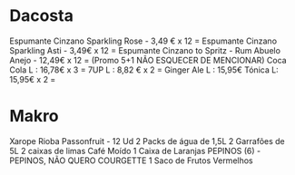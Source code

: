 
# Dacosta
Espumante Cinzano Sparkling Rose - 3,49 € x 12 = 
Espumante Cinzano Sparkling Asti - 3,49€ x 12 =
Espumante Cinzano to Spritz - 
Rum Abuelo Anejo - 12,49€ x 12 = 
(Promo 5+1 NÃO ESQUECER DE MENCIONAR)
Coca Cola L : 16,78€ x 3 = 
7UP L : 8,82 € x 2 = 
Ginger Ale L : 15,95€ 
Tónica L: 15,95€ x 2 = 






# Makro
Xarope Rioba Passonfruit - 12 Ud
2 Packs de água de 1,5L
2 Garrafões de 5L
2 caixas de limas 
Café Moído
1 Caixa de Laranjas 
PEPINOS (6) - PEPINOS, NÃO QUERO COURGETTE
1 Saco de Frutos Vermelhos 



